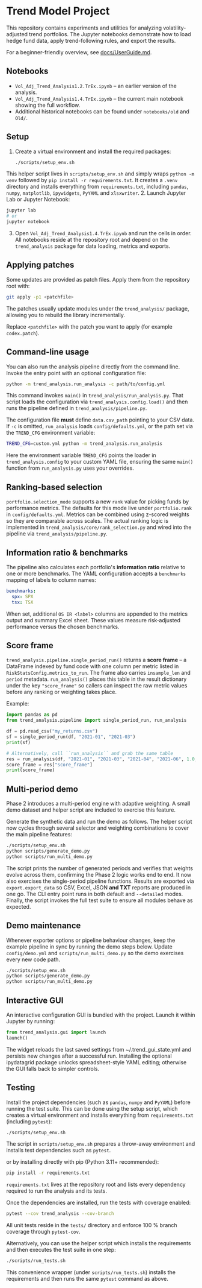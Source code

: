 # Trend Model Project

This repository contains experiments and utilities for analyzing volatility-adjusted trend portfolios. The Jupyter notebooks demonstrate how to load hedge fund data, apply trend-following rules, and export the results.

For a beginner-friendly overview, see [docs/UserGuide.md](docs/UserGuide.md).


## Notebooks

- `Vol_Adj_Trend_Analysis1.2.TrEx.ipynb` – an earlier version of the analysis.
- `Vol_Adj_Trend_Analysis1.4.TrEx.ipynb` – the current main notebook showing the full workflow.
- Additional historical notebooks can be found under `notebooks/old` and `Old/`.

## Setup

1. Create a virtual environment and install the required packages:
   ```bash
   ./scripts/setup_env.sh
   ```
 This helper script lives in `scripts/setup_env.sh` and simply wraps
 `python -m venv` followed by `pip install -r requirements.txt`.  It
 creates a `.venv` directory and installs everything from
 `requirements.txt`, including `pandas`, `numpy`, `matplotlib`,
 `ipywidgets`, `PyYAML` and `xlsxwriter`.
2. Launch Jupyter Lab or Jupyter Notebook:
   ```bash
   jupyter lab
   # or
   jupyter notebook
   ```
3. Open `Vol_Adj_Trend_Analysis1.4.TrEx.ipynb` and run the cells in
   order.  All notebooks reside at the repository root and depend on the
   `trend_analysis` package for data loading, metrics and exports.

## Applying patches

Some updates are provided as patch files. Apply them from the repository root with:

```bash
git apply -p1 <patchfile>
```
The patches usually update modules under the `trend_analysis/` package,
allowing you to rebuild the library incrementally.

Replace `<patchfile>` with the patch you want to apply (for example `codex.patch`).

## Command-line usage

You can also run the analysis pipeline directly from the command line. Invoke
the entry point with an optional configuration file:

```bash
python -m trend_analysis.run_analysis -c path/to/config.yml
```
This command invokes `main()` in `trend_analysis/run_analysis.py`.  That
script loads the configuration via `trend_analysis.config.load()` and
then runs the pipeline defined in `trend_analysis/pipeline.py`.

The configuration file **must** define `data.csv_path` pointing to your CSV
data. If ``-c`` is omitted, ``run_analysis`` loads
`config/defaults.yml`, or the path set via the ``TREND_CFG`` environment
variable:

```bash
TREND_CFG=custom.yml python -m trend_analysis.run_analysis
```
Here the environment variable ``TREND_CFG`` points the loader in
``trend_analysis.config`` to your custom YAML file, ensuring the same
``main()`` function from `run_analysis.py` uses your overrides.


## Ranking-based selection

`portfolio.selection_mode` supports a new `rank` value for picking funds by
performance metrics. The defaults for this mode live under `portfolio.rank` in
`config/defaults.yml`. Metrics can be combined using z-scored weights so they
are comparable across scales.
The actual ranking logic is implemented in
`trend_analysis/core/rank_selection.py` and wired into the pipeline via
`trend_analysis/pipeline.py`.

## Information ratio & benchmarks

The pipeline also calculates each portfolio's **information ratio** relative to
one or more benchmarks. The YAML configuration accepts a `benchmarks` mapping
of labels to column names:

```yaml
benchmarks:
  spx: SPX
  tsx: TSX
```

When set, additional `OS IR <label>` columns are appended to the metrics output
and summary Excel sheet. These values measure risk‑adjusted performance versus
the chosen benchmarks.

## Score frame

`trend_analysis.pipeline.single_period_run()` returns a **score frame** – a
DataFrame indexed by fund code with one column per metric listed in
`RiskStatsConfig.metrics_to_run`. The frame also carries `insample_len` and
`period` metadata. `run_analysis()` places this table in the result dictionary
under the key `"score_frame"` so callers can inspect the raw metric values
before any ranking or weighting takes place.

Example:
```python
import pandas as pd
from trend_analysis.pipeline import single_period_run, run_analysis

df = pd.read_csv("my_returns.csv")
sf = single_period_run(df, "2021-01", "2021-03")
print(sf)

# Alternatively, call ``run_analysis`` and grab the same table
res = run_analysis(df, "2021-01", "2021-03", "2021-04", "2021-06", 1.0, 0.0)
score_frame = res["score_frame"]
print(score_frame)
```

## Multi-period demo

Phase 2 introduces a multi-period engine with adaptive weighting. A small
demo dataset and helper script are included to exercise this feature.

Generate the synthetic data and run the demo as follows. The helper script now
cycles through several selector and weighting combinations to cover the main
pipeline features:

```bash
./scripts/setup_env.sh
python scripts/generate_demo.py
python scripts/run_multi_demo.py
```

The script prints the number of generated periods and verifies that
weights evolve across them, confirming the Phase 2 logic works end to end.
It now also exercises the single-period pipeline functions. Results are exported
via ``export.export_data`` so CSV, Excel, JSON **and TXT** reports are produced in one
go. The CLI entry point runs in both default and ``--detailed`` modes.
Finally, the script invokes the full test suite to ensure all modules behave as
expected.

## Demo maintenance

Whenever exporter options or pipeline behaviour changes, keep the example
pipeline in sync by running the demo steps below. Update
`config/demo.yml` and `scripts/run_multi_demo.py` so the demo exercises every
new code path.

```bash
./scripts/setup_env.sh
python scripts/generate_demo.py
python scripts/run_multi_demo.py
```

## Interactive GUI

An interactive configuration GUI is bundled with the project. Launch it within Jupyter by running:

```python
from trend_analysis.gui import launch
launch()
```

The widget reloads the last saved settings from ~/.trend_gui_state.yml and persists new changes after a successful run. Installing the optional ipydatagrid package unlocks spreadsheet-style YAML editing; otherwise the GUI falls back to simpler controls.



## Testing

Install the project dependencies (such as `pandas`, `numpy` and `PyYAML`) before running the test suite. This can be done using the setup script, which
creates a virtual environment and installs everything from `requirements.txt`
(including `pytest`):

```bash
./scripts/setup_env.sh
```
The script in `scripts/setup_env.sh` prepares a throw-away environment
and installs test dependencies such as `pytest`.

or by installing directly with pip (Python 3.11+ recommended):

```bash
pip install -r requirements.txt
```
`requirements.txt` lives at the repository root and lists every
dependency required to run the analysis and its tests.

Once the dependencies are installed, run the tests with coverage enabled:

```bash
pytest --cov trend_analysis --cov-branch
```
All unit tests reside in the `tests/` directory and enforce 100 % branch
coverage through `pytest-cov`.

Alternatively, you can use the helper script which installs the requirements
and then executes the test suite in one step:

```bash
./scripts/run_tests.sh
```
This convenience wrapper (under `scripts/run_tests.sh`) installs the
requirements and then runs the same `pytest` command as above.

